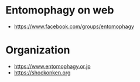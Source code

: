 # Entomophagy on web
* https://www.facebook.com/groups/entomophagy

# Organization
* https://www.entomophagy.or.jp
* https://shockonken.org
